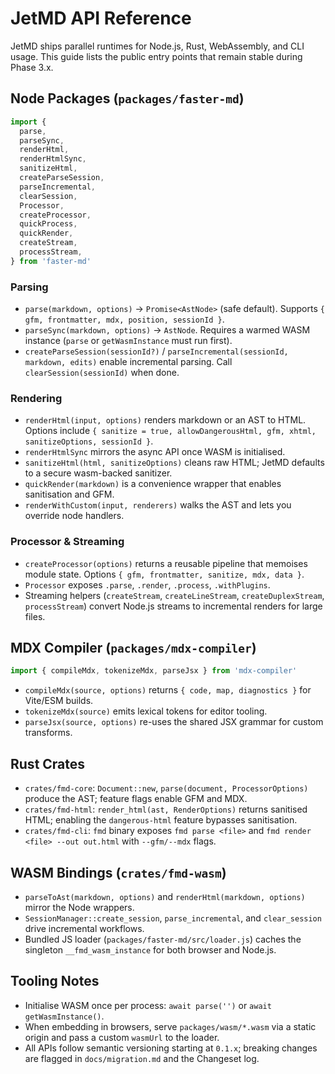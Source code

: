 # JetMD API Reference

JetMD ships parallel runtimes for Node.js, Rust, WebAssembly, and CLI usage. This guide lists the public entry points that remain stable during Phase 3.x.

## Node Packages (`packages/faster-md`)

```ts
import {
  parse,
  parseSync,
  renderHtml,
  renderHtmlSync,
  sanitizeHtml,
  createParseSession,
  parseIncremental,
  clearSession,
  Processor,
  createProcessor,
  quickProcess,
  quickRender,
  createStream,
  processStream,
} from 'faster-md'
```

### Parsing
- `parse(markdown, options)` → `Promise<AstNode>` (safe default). Supports `{ gfm, frontmatter, mdx, position, sessionId }`.
- `parseSync(markdown, options)` → `AstNode`. Requires a warmed WASM instance (`parse` or `getWasmInstance` must run first).
- `createParseSession(sessionId?)` / `parseIncremental(sessionId, markdown, edits)` enable incremental parsing. Call `clearSession(sessionId)` when done.

### Rendering
- `renderHtml(input, options)` renders markdown or an AST to HTML. Options include `{ sanitize = true, allowDangerousHtml, gfm, xhtml, sanitizeOptions, sessionId }`.
- `renderHtmlSync` mirrors the async API once WASM is initialised.
- `sanitizeHtml(html, sanitizeOptions)` cleans raw HTML; JetMD defaults to a secure wasm-backed sanitizer.
- `quickRender(markdown)` is a convenience wrapper that enables sanitisation and GFM.
- `renderWithCustom(input, renderers)` walks the AST and lets you override node handlers.

### Processor & Streaming
- `createProcessor(options)` returns a reusable pipeline that memoises module state. Options `{ gfm, frontmatter, sanitize, mdx, data }`.
- `Processor` exposes `.parse`, `.render`, `.process`, `.withPlugins`.
- Streaming helpers (`createStream`, `createLineStream`, `createDuplexStream`, `processStream`) convert Node.js streams to incremental renders for large files.

## MDX Compiler (`packages/mdx-compiler`)

```ts
import { compileMdx, tokenizeMdx, parseJsx } from 'mdx-compiler'
```
- `compileMdx(source, options)` returns `{ code, map, diagnostics }` for Vite/ESM builds.
- `tokenizeMdx(source)` emits lexical tokens for editor tooling.
- `parseJsx(source, options)` re-uses the shared JSX grammar for custom transforms.

## Rust Crates
- `crates/fmd-core`: `Document::new`, `parse(document, ProcessorOptions)` produce the AST; feature flags enable GFM and MDX.
- `crates/fmd-html`: `render_html(ast, RenderOptions)` returns sanitised HTML; enabling the `dangerous-html` feature bypasses sanitisation.
- `crates/fmd-cli`: `fmd` binary exposes `fmd parse <file>` and `fmd render <file> --out out.html` with `--gfm/--mdx` flags.

## WASM Bindings (`crates/fmd-wasm`)
- `parseToAst(markdown, options)` and `renderHtml(markdown, options)` mirror the Node wrappers.
- `SessionManager::create_session`, `parse_incremental`, and `clear_session` drive incremental workflows.
- Bundled JS loader (`packages/faster-md/src/loader.js`) caches the singleton `__fmd_wasm_instance` for both browser and Node.js.

## Tooling Notes
- Initialise WASM once per process: `await parse('')` or `await getWasmInstance()`.
- When embedding in browsers, serve `packages/wasm/*.wasm` via a static origin and pass a custom `wasmUrl` to the loader.
- All APIs follow semantic versioning starting at `0.1.x`; breaking changes are flagged in `docs/migration.md` and the Changeset log.

